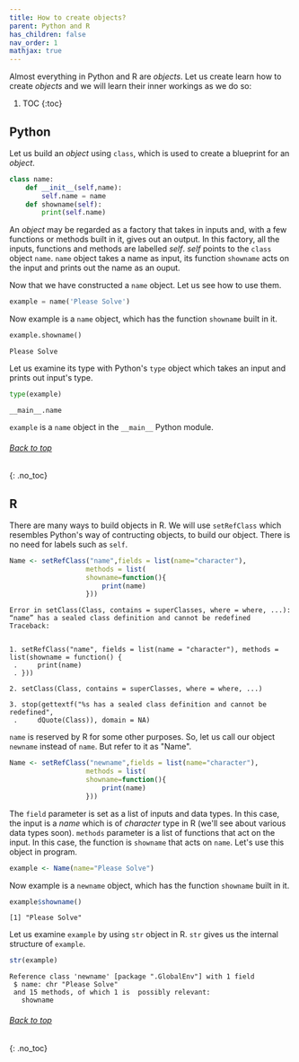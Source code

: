 ```yaml
---
title: How to create objects?
parent: Python and R
has_children: false
nav_order: 1
mathjax: true
---
```


Almost everything in Python and R are *objects*. Let us create learn how to create *objects* and we will learn their inner workings as we do so:

1. TOC <a name="top"></a>
{:toc}

## Python
Let us build an *object* using `class`, which is used to create a blueprint for an *object*.
```python
class name:
    def __init__(self,name):
        self.name = name
    def showname(self):
        print(self.name)
```
An *object* may be regarded as a factory that takes in inputs and, with a few functions or methods built in it, gives out an output. In this factory, all the inputs, functions and methods are labelled *self*. *self* points to the `class` object `name`. `name` object takes a name as input, its function `showname` acts on the input and prints out the name as an ouput. 

Now that we have constructed a `name` object. Let us see how to use them.

```python
example = name('Please Solve')
```
Now example is a `name` object, which has the function `showname` built in it.

```python
example.showname()
```

    Please Solve

Let us examine its type with Python's `type` object which takes an input and prints out input's type.
```python
type(example)
```

    __main__.name

`example` is a `name` object in the `__main__` Python module.

###### [Back to top](#top)
{: .no_toc}
## R
There are many ways to build objects in R. We will use `setRefClass` which resembles Python's way of contructing objects, to build our object. There is no need for labels such as `self`.

```R
Name <- setRefClass("name",fields = list(name="character"),
                   methods = list(
                   showname=function(){
                       print(name)
                   }))
```


    Error in setClass(Class, contains = superClasses, where = where, ...): “name” has a sealed class definition and cannot be redefined
    Traceback:


    1. setRefClass("name", fields = list(name = "character"), methods = list(showname = function() {
     .     print(name)
     . }))

    2. setClass(Class, contains = superClasses, where = where, ...)

    3. stop(gettextf("%s has a sealed class definition and cannot be redefined", 
     .     dQuote(Class)), domain = NA)

`name` is reserved by R for some other purposes. So, let us call our object `newname` instead of `name`. But refer to it as "Name".

```R
Name <- setRefClass("newname",fields = list(name="character"),
                   methods = list(
                   showname=function(){
                       print(name)
                   }))
```
The `field` parameter is set as a list of inputs and data types. In this case, the input is a *name* which is of *character* type in R (we'll see about various data types soon). `methods` parameter is a list of functions that act on the input. In this case, the function is `showname` that acts on `name`. Let's use this object in program.
```R
example <- Name(name="Please Solve")
```
Now example is a `newname` object, which has the function `showname` built in it.

```R
example$showname()
```
	[1] "Please Solve"

Let us examine `example` by using `str` object in R. `str` gives us the internal structure of `example`.
```R
str(example)
```

    Reference class 'newname' [package ".GlobalEnv"] with 1 field
     $ name: chr "Please Solve"
     and 15 methods, of which 1 is  possibly relevant:
       showname

###### [Back to top](#top)
{: .no_toc}
